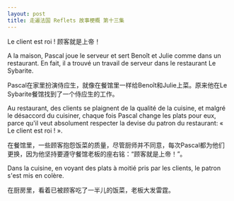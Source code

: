 ```yaml
---
layout: post
title: 走遍法国 Reflets 故事梗概 第十三集
---
```


Le client est roi ! 顾客就是上帝！

A la maison, Pascal joue le serveur et sert Benoît et Julie comme dans un restaurant. En fait, il a trouvé un travail de serveur dans le restaurant Le Sybarite.

Pascal在家里扮演侍应生，就像在餐馆里一样给Benoît和Julie上菜。原来他在Le Sybarite餐馆找到了一个侍应生的工作。

Au restaurant, des clients se plaignent de la qualité de la cuisine, et malgré le désaccord du cuisiner, chaque fois Pascal change les plats pour eux, parce qu'il veut absolument respecter la devise du patron du restaurant: « Le client est roi ! ».

在餐馆里，一些顾客抱怨饭菜的质量，尽管厨师并不同意，每次Pascal都为他们更换，因为他坚持要遵守餐馆老板的座右铭：“顾客就是上帝！”。

Dans la cuisine, en voyant des plats à moitié pris par les clients, le patron s'est mis en colère.

在厨房里，看着已被顾客吃了一半儿的饭菜，老板大发雷霆。
